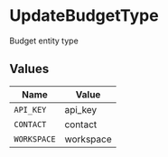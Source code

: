 # UpdateBudgetType

Budget entity type


## Values

| Name        | Value       |
| ----------- | ----------- |
| `API_KEY`   | api_key     |
| `CONTACT`   | contact     |
| `WORKSPACE` | workspace   |